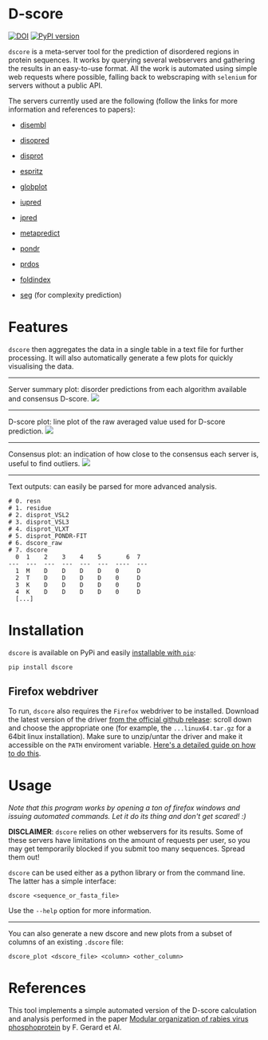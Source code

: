 # D-score

[![DOI](https://zenodo.org/badge/355984069.svg)](https://zenodo.org/badge/latestdoi/355984069)
[![PyPI version](https://badge.fury.io/py/dscore.svg)](https://badge.fury.io/py/dscore)

`dscore` is a meta-server tool for the prediction of disordered regions in protein sequences. It works by querying several webservers and gathering the results in an easy-to-use format. All the work is automated using simple web requests where possible, falling back to webscraping with `selenium` for servers without a public API.

The servers currently used are the following (follow the links for more information and references to papers):
- [disembl](http://dis.embl.de/)
- [disopred](http://bioinf.cs.ucl.ac.uk/psipred/)
- [disprot](http://original.disprot.org/metapredictor.php)
- [espritz](http://old.protein.bio.unipd.it/espritz/)
- [globplot](http://globplot.embl.de/)
- [iupred](https://iupred3.elte.hu/)
- [jpred](https://www.compbio.dundee.ac.uk/jpred/)
- [metapredict](https://metapredict.net)
- [pondr](https://www.pondr.com)
- [prdos](prdos.hgc.jp/cgi-bin/top.cgi)
- [foldindex](https://fold.proteopedia.org/cgi-bin/findex)

- [seg](https://mendel.imp.ac.at/METHODS/seg.server.html) (for complexity prediction)

# Features

`dscore` then aggregates the data in a single table in a text file for further processing. It will also automatically generate a few plots for quickly visualising the data.

---
Server summary plot: disorder predictions from each algorithm available and consensus D-score.
![](https://user-images.githubusercontent.com/23482191/205310158-06775023-a62a-4d1c-be4f-df4e7644ebca.png)

---
D-score plot: line plot of the raw averaged value used for D-score prediction.
![](https://user-images.githubusercontent.com/23482191/205310161-29db13e6-5740-46d9-825a-ff15efac553c.png)

---
Consensus plot: an indication of how close to the consensus each server is, useful to find outliers. 
![](https://user-images.githubusercontent.com/23482191/205310156-85074e12-7774-43f5-9f23-169825750794.png)

---
Text outputs: can easily be parsed for more advanced analysis.

```
# 0. resn
# 1. residue
# 2. disprot_VSL2
# 3. disprot_VSL3
# 4. disprot_VLXT
# 5. disprot_PONDR-FIT
# 6. dscore_raw
# 7. dscore
  0  1    2    3    4    5       6  7
---  ---  ---  ---  ---  ---  ----  ---
  1  M    D    D    D    D    0     D
  2  T    D    D    D    D    0     D
  3  K    D    D    D    D    0     D
  4  K    D    D    D    D    0     D
  [...]
```

# Installation

`dscore` is available on PyPi and easily [installable with `pip`](https://linuxize.com/post/how-to-install-pip-on-ubuntu-18.04/):

```
pip install dscore
```

## Firefox webdriver

To run, `dscore` also requires the `Firefox` webdriver to be installed. Download the latest version of the driver [from the official github release](https://github.com/mozilla/geckodriver/releases/latest): scroll down and choose the appropriate one (for example, the `...linux64.tar.gz` for a 64bit linux installation). Make sure to unzip/untar the driver and make it accessible on the `PATH` enviroment variable. [Here's a detailed guide on how to do this](https://dev.to/eugenedorfling/installing-the-firefox-web-driver-on-linux-for-selenium-d45).

# Usage

*Note that this program works by opening a ton of firefox windows and issuing automated commands. Let it do its thing and don't get scared! :)*

**DISCLAIMER**: `dscore` relies on other webservers for its results. Some of these servers have limitations on the amount of requests per user, so you may get temporarily blocked if you submit too many sequences. Spread them out!

`dscore` can be used either as a python library or from the command line. The latter has a simple interface:

```
dscore <sequence_or_fasta_file>
```

Use the `--help` option for more information.

---

You can also generate a new dscore and new plots from a subset of columns of an existing `.dscore` file:

```
dscore_plot <dscore_file> <column> <other_column>
```

# References

This tool implements a simple automated version of the D-score calculation and analysis performed in the paper [Modular organization of rabies virus phosphoprotein](https://doi.org/10.1016/j.jmb.2009.03.061) by F. Gerard et Al.
